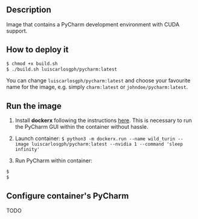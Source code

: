 Description
-----------

Image that contains a PyCharm development environment with CUDA support.

How to deploy it
----------------
```bash
$ chmod +x build.sh
$ ./build.sh luiscarlosgph/pycharm:latest
```
You can change `luiscarlosgph/pycharm:latest` and choose your favourite name for the image, e.g. simply `charm:latest` or `johndoe/pycharm:latest`.

Run the image
-------------

1. Install **dockerx** following the instructions [here](https://github.com/luiscarlosgph/dockerx#install-using-pip). This is necessary to run the PyCharm GUI within the container without hassle. 

2. Launch container: `$ python3 -m dockerx.run --name wild_turin --image luiscarlosgph/pycharm:latest --nvidia 1 --command 'sleep infinity'`

3. Run PyCharm within container: 
```bash
$ 
$
```

Configure container's PyCharm
-----------------------------

TODO
